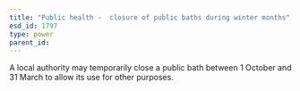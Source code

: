 ```yaml
---
title: "Public health -  closure of public baths during winter months"
esd_id: 1797
type: power
parent_id:  
---
```


A local authority may temporarily close a public bath between 1 October and 31 March to allow its use for other purposes.

